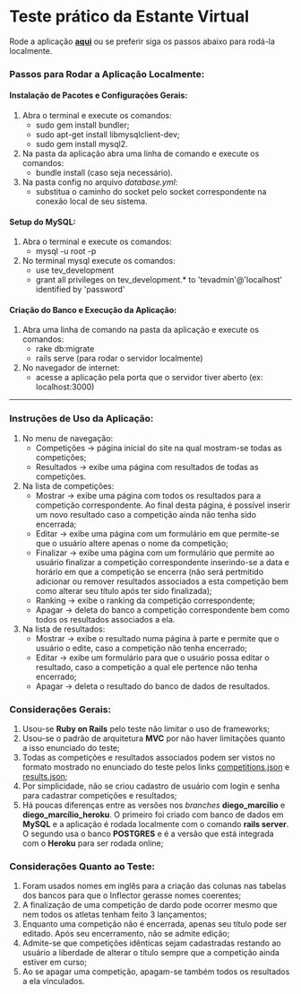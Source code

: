 # Teste prático da Estante Virtual

Rode a aplicação [**aqui**](https://guarded-meadow-23996.herokuapp.com/) ou se preferir siga os passos abaixo para rodá-la localmente.

### Passos para Rodar a Aplicação **Localmente**:
#### Instalação de Pacotes e Configurações Gerais:
1. Abra o terminal e execute os comandos:
	- sudo gem install bundler;
	- sudo apt-get install libmysqlclient-dev;
	- sudo gem install mysql2.
2. Na pasta da aplicação abra uma linha de comando e execute os comandos:
	- bundle install (caso seja necessário).
3. Na pasta config no arquivo *database.yml*:
	- substitua o caminho do socket pelo socket correspondente na conexão local de seu sistema.

#### Setup do MySQL:
1. Abra o terminal e execute os comandos:
	- mysql -u root -p
2. No terminal mysql execute os comandos:
	- use tev_development
	- grant all privileges on tev_development.* to 'tevadmin'@'localhost' identified by 'password'

#### Criação do Banco e Execução da Aplicação:
1. Abra uma linha de comando na pasta da aplicação e execute os comandos:
	- rake db:migrate
	- rails serve (para rodar o servidor localmente)
2. No navegador de internet:
	- acesse a aplicação pela porta que o servidor tiver aberto (ex: localhost:3000)

---

### Instruções de Uso da Aplicação:
1. No menu de navegação:
	- Competições -> página inicial do site na qual mostram-se todas as competições;
	- Resultados -> exibe uma página com resultados de todas as competições.
2. Na lista de competições:
	- Mostrar -> exibe uma página com todos os resultados para a competição correspondente. Ao final desta página, é possível inserir um novo resultado caso a competição ainda não tenha sido encerrada;
	- Editar -> exibe uma página com um formulário em que permite-se que o usuário altere apenas o nome da competição;
	- Finalizar -> exibe uma página com um formulário que permite ao usuário finalizar a competição correspondente inserindo-se a data e horário em que a competição se encerra (não será pertmitido adicionar ou remover resultados associados a esta competição bem como alterar seu título após ter sido finalizada);
	- Ranking -> exibe o ranking da competição correspondente;
	- Apagar -> deleta do banco a competição correspondente bem como todos os resultados associados a ela.
3. Na lista de resultados:
	- Mostrar -> exibe o resultado numa página à parte e permite que o usuário o edite, caso a competição não tenha encerrado;
	- Editar -> exibe um formulário para que o usuário possa editar o resultado, caso a competição a qual ele pertence não tenha encerrado;
	- Apagar -> deleta o resultado do banco de dados de resultados.

### Considerações Gerais:
1. Usou-se **Ruby on Rails** pelo teste não limitar o uso de frameworks;
2. Usou-se o padrão de arquitetura **MVC** por não haver limitações quanto a isso enunciado do teste;
3. Todas as competições e resultados associados podem ser vistos no formato mostrado no enunciado do teste pelos links [competitions.json](https://guarded-meadow-23996.herokuapp.com/competitions.json) e [results.json](https://guarded-meadow-23996.herokuapp.com/results.json);
4. Por simplicidade, não se criou cadastro de usuário com login e senha para cadastrar competições e resultados;
5. Há poucas diferenças entre as versões nos *branches* **diego_marcilio** e **diego_marcílio_heroku**. O primeiro foi criado com banco de dados em **MySQL** e a aplicação é rodada localmente com o comando **rails server**. O segundo usa o banco **POSTGRES** e é a versão que está integrada com o **Heroku** para ser rodada online;

### Considerações Quanto ao Teste:
1. Foram usados nomes em inglês para a criação das colunas nas tabelas dos bancos para que o Inflector gerasse nomes coerentes;
2. A finalização de uma competição de dardo pode ocorrer mesmo que nem todos os atletas tenham feito 3 lançamentos;
3. Enquanto uma competição não é encerrada, apenas seu título pode ser editado. Após seu encerramento, não se admite edição;
4. Admite-se que competições idênticas sejam cadastradas restando ao usuário a liberdade de alterar o título sempre que a competição ainda estiver em curso;
5. Ao se apagar uma competição, apagam-se também todos os resultados a ela vinculados.